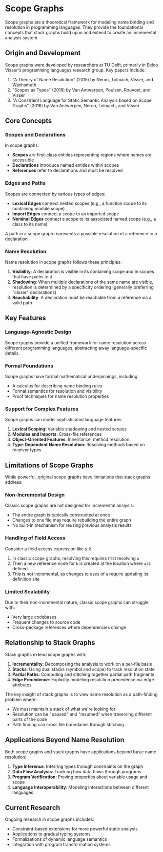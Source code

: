 # Scope Graphs

Scope graphs are a theoretical framework for modeling name binding and resolution in programming languages. They provide the foundational concepts that stack graphs build upon and extend to create an incremental analysis system.

## Origin and Development

Scope graphs were developed by researchers at TU Delft, primarily in Eelco Visser's programming languages research group. Key papers include:

1. "A Theory of Name Resolution" (2015) by Neron, Tolmach, Visser, and Wachsmuth
2. "Scopes as Types" (2018) by Van Antwerpen, Poulsen, Rouvoet, and Visser
3. "A Constraint Language for Static Semantic Analysis based on Scope Graphs" (2016) by Van Antwerpen, Neron, Tolmach, and Visser

## Core Concepts

### Scopes and Declarations

In scope graphs:

- **Scopes** are first-class entities representing regions where names are accessible
- **Declarations** introduce named entities within scopes
- **References** refer to declarations and must be resolved

### Edges and Paths

Scopes are connected by various types of edges:

- **Lexical Edges** connect nested scopes (e.g., a function scope to its containing module scope)
- **Import Edges** connect a scope to an imported scope
- **Nominal Edges** connect a scope to its associated named scope (e.g., a class to its name)

A path in a scope graph represents a possible resolution of a reference to a declaration.

### Name Resolution

Name resolution in scope graphs follows these principles:

1. **Visibility**: A declaration is visible in its containing scope and in scopes that have paths to it
2. **Shadowing**: When multiple declarations of the same name are visible, resolution is determined by a specificity ordering (generally preferring "closer" declarations)
3. **Reachability**: A declaration must be reachable from a reference via a valid path

## Key Features

### Language-Agnostic Design

Scope graphs provide a unified framework for name resolution across different programming languages, abstracting away language-specific details.

### Formal Foundations

Scope graphs have formal mathematical underpinnings, including:
- A calculus for describing name binding rules
- Formal semantics for resolution and visibility
- Proof techniques for name resolution properties

### Support for Complex Features

Scope graphs can model sophisticated language features:

1. **Lexical Scoping**: Variable shadowing and nested scopes
2. **Modules and Imports**: Cross-file references
3. **Object-Oriented Features**: Inheritance, method resolution
4. **Type-Dependent Name Resolution**: Resolving methods based on receiver types

## Limitations of Scope Graphs

While powerful, original scope graphs have limitations that stack graphs address:

### Non-Incremental Design

Classic scope graphs are not designed for incremental analysis:
- The entire graph is typically constructed at once
- Changes to one file may require rebuilding the entire graph
- No built-in mechanism for reusing previous analysis results

### Handling of Field Access

Consider a field access expression like `a.b`:
1. In classic scope graphs, resolving this requires first resolving `a`
2. Then a new reference node for `b` is created at the location where `a` is defined
3. This is not incremental, as changes to uses of `a` require updating its definition site

### Limited Scalability

Due to their non-incremental nature, classic scope graphs can struggle with:
- Very large codebases
- Frequent changes to source code
- Cross-package references where dependencies change

## Relationship to Stack Graphs

Stack graphs extend scope graphs with:

1. **Incrementality**: Decomposing the analysis to work on a per-file basis
2. **Stacks**: Using dual stacks (symbol and scope) to track resolution state
3. **Partial Paths**: Computing and stitching together partial path fragments
4. **Edge Precedence**: Explicitly modeling resolution precedence via edge attributes

The key insight of stack graphs is to view name resolution as a path-finding problem where:
- We must maintain a stack of what we're looking for
- Resolution can be "paused" and "resumed" when traversing different parts of the code
- Path finding can cross file boundaries through stitching

## Applications Beyond Name Resolution

Both scope graphs and stack graphs have applications beyond basic name resolution:

1. **Type Inference**: Inferring types through constraints on the graph
2. **Data Flow Analysis**: Tracking how data flows through programs
3. **Program Verification**: Proving properties about variable usage and scope
4. **Language Interoperability**: Modeling interactions between different languages

## Current Research

Ongoing research in scope graphs includes:
- Constraint-based extensions for more powerful static analysis
- Applications to gradual typing systems
- Formalizations of dynamic language semantics
- Integration with program transformation systems